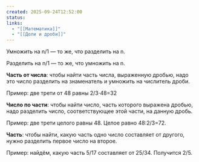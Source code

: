 ```yaml
---
created: 2025-09-24T12:52:00
status:
links:
  - "[[Математика]]"
  - "[[Доли и дроби]]"
---
```

Умножить на n/1​ — то же, что разделить на n.

Разделить на n/1​ — то же, что умножить на n.

**Часть от числа**: чтобы найти часть числа, выраженную дробью, надо это число разделить на знаменатель и умножить на числитель дроби.

Пример: две трети от 48 равны 2/3​⋅48=32

**Число по части**: чтобы найти число, часть которого выражена дробью, надо разделить число, соответствующее этой части, на данную дробь.

Пример: две трети целого равны 48. Целое равно 48:2/3​=72.

**Часть**: чтобы найти, какую часть одно число составляет от другого, нужно разделить первое число на второе.

Пример: найдём, какую часть 5/17​ составляет от 25/34​. Получится 2/5​.
































